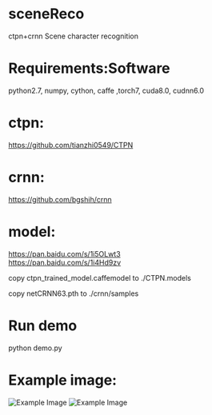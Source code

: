  sceneReco
=================================== 
ctpn+crnn Scene character recognition

# Requirements:Software
  python2.7, numpy, cython, caffe ,torch7, cuda8.0, cudnn6.0

# ctpn:

   https://github.com/tianzhi0549/CTPN
	
# crnn:

   https://github.com/bgshih/crnn

# model:

  https://pan.baidu.com/s/1i5OLwt3  
  https://pan.baidu.com/s/1i4Hd9zv 
  
  copy ctpn_trained_model.caffemodel to ./CTPN.models
  
  copy netCRNN63.pth to ./crnn/samples
   
# Run demo

  python demo.py
  
  
# Example image:

![Example Image](./01.jpg)
![Example Image](./03.jpg)
